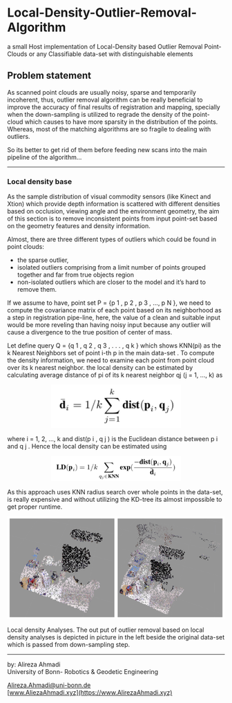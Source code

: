 # Local-Density-Outlier-Removal-Algorithm

a small Host implementation of Local-Density  based Outlier Removal Point-Clouds or any Classifiable data-set with distinguishable elements 

## Problem statement

As scanned point clouds are usually noisy, sparse and temporarily incoherent, thus, outlier removal algorithm can be really beneficial to improve the accuracy of final results of registration and mapping, specially when the down-sampling is utilized to regrade the density of the point-cloud which causes to have more sparsity in the distribution of the points. Whereas, most of the matching algorithms are so fragile to dealing with outliers. 

So its better to get rid of them before feeding new scans into the main pipeline of the algorithm...

 ---

### Local density base

As the sample distribution of visual commodity sensors (like Kinect and Xtion) which provide depth information is scattered with different densities based on occlusion, viewing angle and the environment geometry, the aim of this section is to remove inconsistent points from input point-set based on the geometry features and density information. 

Almost, there are three different types of outliers which could be found in point clouds:
* the sparse outlier, 
* isolated outliers comprising from a limit number of points grouped together and far from true objects region
* non-isolated outliers which are closer to the model and it’s hard to remove them. 

If we assume to have, point set P = {p 1 , p 2 , p 3 , ..., p N }, we need to compute the covariance matrix of each point based on its neighborhood as a step in registration pipe-line, here, the value of a clean and suitable input would be more reveling than having noisy input because any outlier will cause a divergence to the true position of center of mass. 

Let define query Q = {q 1 , q 2 , q 3 , . . . , q k } which shows KNN(pi) as the k Nearest Neighbors set of point i-th p  in the main data-set . To compute the density information, we need to examine each point from point cloud over its k nearest neighbor. the local density can be estimated by calculating average distance of pi of its k nearest neighbor qj (j = 1, ..., k) as

<div align="center">
	<img src="/images/ld1.png"  width="300"/>
</div>

where i = 1, 2, ..., k and dist(p i , q j ) is the Euclidean distance between p i and q j . Hence the local density can be estimated using

<div align="center">
	<img src="/images/ld2.png"  width="300"/>
</div>

As this approach uses KNN radius search over whole points in the data-set, is really expensive and without utilizing the KD-tree its almost impossible to get proper runtime.

<div align="center">
	<img src="/images/ld3.png"  width="700"/>
</div>

Local density Analyses. The out put of outlier removal based on local density analyses is depicted in picture in the left beside the original data-set which is passed from down-sampling step.

--- 
 by: Alireza Ahmadi                                     
 University of Bonn- Robotics & Geodetic Engineering

 Alireza.Ahmadi@uni-bonn.de                             
 [www.AliezaAhmadi.xyz](https://www.AlirezaAhmadi.xyz)
